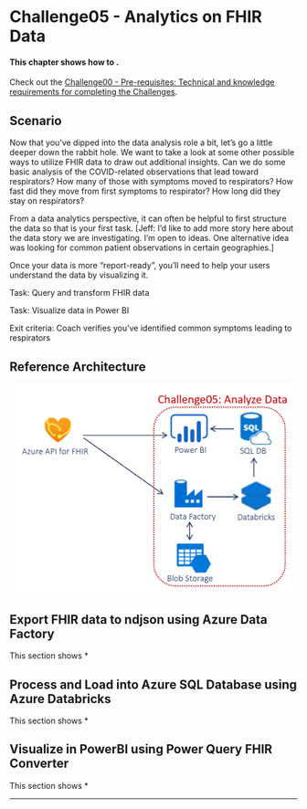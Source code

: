 # Challenge05 - Analytics on FHIR Data

#### This chapter shows how to .

Check out the [Challenge00 - Pre-requisites: Technical and knowledge requirements for completing the Challenges](../Challenge00-Prerequistes/ReadMe.md).

## Scenario
Now that you’ve dipped into the data analysis role a bit, let’s go a little deeper down the rabbit hole. We want to take a look at some other possible ways to utilize FHIR data to draw out additional insights. Can we do some basic analysis of the COVID-related observations that lead toward respirators? How many of those with symptoms moved to respirators? How fast did they move from first symptoms to respirator? How long did they stay on respirators?

From a data analytics perspective, it can often be helpful to first structure the data so that is your first task. [Jeff: I’d like to add more story here about the data story we are investigating. I’m open to ideas. One alternative idea was looking for common patient observations in certain geographies.]

Once your data is more “report-ready”, you’ll need to help your users understand the data by visualizing it. 

Task: Query and transform FHIR data

Task: Visualize data in Power BI

Exit criteria: Coach verifies you’ve identified common symptoms leading to respirators

## Reference Architecture
<center><img src="../images/challenge05-architecture.png" width="550"></center>

## Export FHIR data to ndjson using Azure Data Factory
This section shows 
*

## Process and Load into Azure SQL Database using Azure Databricks
This section shows 
*

## Visualize in PowerBI using Power Query FHIR Converter
This section shows 
*

***


